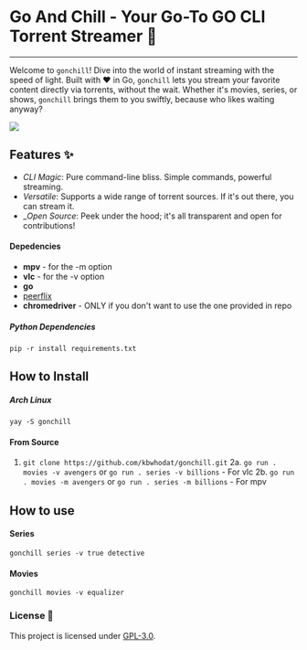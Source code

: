 
# Go And Chill - Your Go-To GO CLI Torrent Streamer 🚀
_________________________________________________________


Welcome to `gonchill`! Dive into the world of instant streaming with the speed of light. Built with ❤️ in Go, `gonchill` lets you stream your favorite content directly via torrents, without the wait. Whether it's movies, series, or shows, `gonchill` brings them to you swiftly, because who likes waiting anyway?

![](images/output.gif)

## Features ✨
- _CLI Magic_: Pure command-line bliss. Simple commands, powerful streaming.
- _Versatile_: Supports a wide range of torrent sources. If it's out there, you can stream it.
- __Open Source_: Peek under the hood; it's all transparent and open for contributions!

#### Depedencies
- **mpv** - for the -m option
- **vlc** - for the -v option
- **go**
- [peerflix](https://github.com/mafintosh/peerflix)
- **chromedriver** - ONLY if you don't want to use the one provided in repo

##### Python Dependencies
```python3
pip -r install requirements.txt
```


## How to Install
##### Arch Linux
```yay -S gonchill```

#### From Source
1. ```git clone https://github.com/kbwhodat/gonchill.git```
2a. ```go run . movies -v avengers``` or ```go run . series -v billions``` - For vlc
2b. ```go run . movies -m avengers``` or ```go run . series -m billions``` - For mpv


## How to use
#### Series
```gonchill series -v true detective```

#### Movies
```gonchill movies -v equalizer```

### License 📜
This project is licensed under [GPL-3.0](https://raw.githubusercontent.com/Illumina/licenses/master/gpl-3.0.txt).

